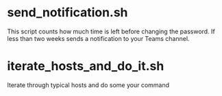 # send_notification.sh
This script counts how much time is left before changing the password. If less than two weeks sends a notification to your Teams channel.
# iterate_hosts_and_do_it.sh
Iterate through typical hosts and do some your command
